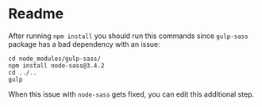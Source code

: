 # Readme

After running `npm install` you should run this commands since `gulp-sass` package has a bad dependency with an issue:

```
cd node_modules/gulp-sass/
npm install node-sass@3.4.2
cd ../..
gulp
```

When this issue with `node-sass` gets fixed, you can edit this additional step.
